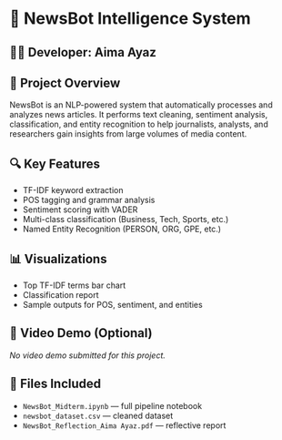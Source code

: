# 📰 NewsBot Intelligence System

## 👩‍💻 Developer: Aima Ayaz 

## 📌 Project Overview
NewsBot is an NLP-powered system that automatically processes and analyzes news articles. It performs text cleaning, sentiment analysis, classification, and entity recognition to help journalists, analysts, and researchers gain insights from large volumes of media content.

## 🔍 Key Features
- TF-IDF keyword extraction
- POS tagging and grammar analysis
- Sentiment scoring with VADER
- Multi-class classification (Business, Tech, Sports, etc.)
- Named Entity Recognition (PERSON, ORG, GPE, etc.)

## 📊 Visualizations
- Top TF-IDF terms bar chart
- Classification report
- Sample outputs for POS, sentiment, and entities

## 🎥 Video Demo (Optional)
*No video demo submitted for this project.*

## 📁 Files Included
- `NewsBot_Midterm.ipynb` — full pipeline notebook
- `newsbot_dataset.csv` — cleaned dataset
- `NewsBot_Reflection_Aima Ayaz.pdf` — reflective report

